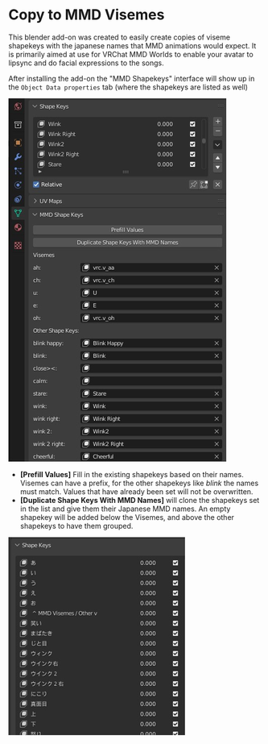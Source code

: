 # Copy to MMD Visemes

This blender add-on was created to easily create copies of viseme shapekeys with the japanese names that MMD animations 
would expect. It is primarily aimed at use for VRChat MMD Worlds to enable your avatar to lipsync and do facial 
expressions to the songs.

After installing the add-on the "MMD Shapekeys" interface will show up in the `Object Data properties` tab (where the 
shapekeys are listed as well) 

![Screenshot of the UI](/images/MMDShapekeys.jpg)
* **[Prefill Values]** Fill in the existing shapekeys based on their names. Visemes can have a prefix, for the
other shapekeys like _blink_ the names must match. Values that have already been set will not be overwritten.
*  **[Duplicate Shape Keys With MMD Names]** will clone the shapekeys set in the list and give them their Japanese MMD names. 
An empty shapekey will be added below the Visemes, and above the other shapekeys to have them grouped. 

![generated MMD shapekeys](/images/MMDShapekeys_result.jpg)